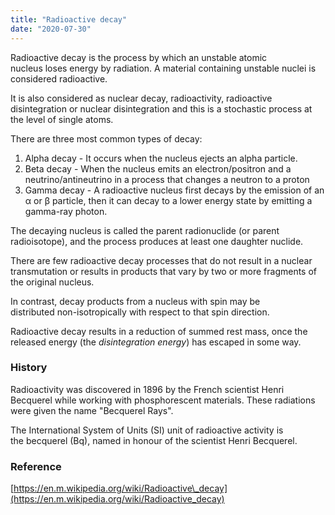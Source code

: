 ```yaml
---
title: "Radioactive decay"
date: "2020-07-30"
---
```


Radioactive decay is the process by which an unstable atomic nucleus loses energy by radiation. A material containing unstable nuclei is considered radioactive. 

It is also considered as nuclear decay, radioactivity, radioactive disintegration or nuclear disintegration and this is a stochastic process at the level of single atoms.

There are three most common types of decay:

1. Alpha decay - It occurs when the nucleus ejects an alpha particle.
2. Beta decay - When the nucleus emits an electron/positron and a neutrino/antineutrino in a process that changes a neutron to a proton
3. Gamma decay - A radioactive nucleus first decays by the emission of an α or β particle, then it can decay to a lower energy state by emitting a gamma-ray photon.

The decaying nucleus is called the parent radionuclide (or parent radioisotope), and the process produces at least one daughter nuclide. 

There are few radioactive decay processes that do not result in a nuclear transmutation or results in products that vary by two or more fragments of the original nucleus.

In contrast, decay products from a nucleus with spin may be distributed non-isotropically with respect to that spin direction.

Radioactive decay results in a reduction of summed rest mass, once the released energy (the _disintegration energy_) has escaped in some way. 

### History

Radioactivity was discovered in 1896 by the French scientist Henri Becquerel while working with phosphorescent materials. These radiations were given the name "Becquerel Rays".

The International System of Units (SI) unit of radioactive activity is the becquerel (Bq), named in honour of the scientist Henri Becquerel.

### Reference

[https://en.m.wikipedia.org/wiki/Radioactive\_decay](https://en.m.wikipedia.org/wiki/Radioactive_decay)
